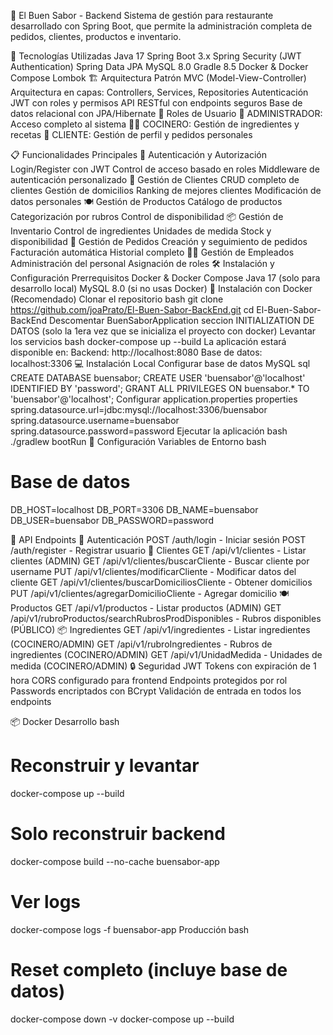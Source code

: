 🍕 El Buen Sabor - Backend
Sistema de gestión para restaurante desarrollado con Spring Boot, que permite la administración completa de pedidos, clientes, productos e inventario.

🚀 Tecnologías Utilizadas
Java 17
Spring Boot 3.x
Spring Security (JWT Authentication)
Spring Data JPA
MySQL 8.0
Gradle 8.5
Docker & Docker Compose
Lombok
🏗️ Arquitectura
Patrón MVC (Model-View-Controller)
Arquitectura en capas: Controllers, Services, Repositories
Autenticación JWT con roles y permisos
API RESTful con endpoints seguros
Base de datos relacional con JPA/Hibernate
👥 Roles de Usuario
🔧 ADMINISTRADOR: Acceso completo al sistema
👨‍🍳 COCINERO: Gestión de ingredientes y recetas
👤 CLIENTE: Gestión de perfil y pedidos personales

📋 Funcionalidades Principales
🔐 Autenticación y Autorización
Login/Register con JWT
Control de acceso basado en roles
Middleware de autenticación personalizado
👥 Gestión de Clientes
CRUD completo de clientes
Gestión de domicilios
Ranking de mejores clientes
Modificación de datos personales
🍽️ Gestión de Productos
Catálogo de productos
Categorización por rubros
Control de disponibilidad
📦 Gestión de Inventario
Control de ingredientes
Unidades de medida
Stock y disponibilidad
🧾 Gestión de Pedidos
Creación y seguimiento de pedidos
Facturación automática
Historial completo
👨‍💼 Gestión de Empleados
Administración del personal
Asignación de roles
🛠️ Instalación y Configuración
Prerrequisitos
Docker & Docker Compose
Java 17 (solo para desarrollo local)
MySQL 8.0 (si no usas Docker)
🐳 Instalación con Docker (Recomendado)
Clonar el repositorio
bash
git clone https://github.com/joaPrato/El-Buen-Sabor-BackEnd.git
cd El-Buen-Sabor-BackEnd
Descomentar BuenSaborApplication seccion INITIALIZATION DE DATOS (solo la 1era vez que se inicializa el proyecto con docker)
Levantar los servicios
bash
docker-compose up --build
La aplicación estará disponible en:
Backend: http://localhost:8080
Base de datos: localhost:3306
💻 Instalación Local
Configurar base de datos MySQL
sql
CREATE DATABASE buensabor;
CREATE USER 'buensabor'@'localhost' IDENTIFIED BY 'password';
GRANT ALL PRIVILEGES ON buensabor.* TO 'buensabor'@'localhost';
Configurar application.properties
properties
spring.datasource.url=jdbc:mysql://localhost:3306/buensabor
spring.datasource.username=buensabor
spring.datasource.password=password
Ejecutar la aplicación
bash
./gradlew bootRun
🔧 Configuración
Variables de Entorno
bash
# Base de datos
DB_HOST=localhost
DB_PORT=3306
DB_NAME=buensabor
DB_USER=buensabor
DB_PASSWORD=password

📡 API Endpoints
🔐 Autenticación
POST /auth/login       - Iniciar sesión
POST /auth/register    - Registrar usuario
👥 Clientes
GET    /api/v1/clientes                    - Listar clientes (ADMIN)
GET    /api/v1/clientes/buscarCliente      - Buscar cliente por username
PUT    /api/v1/clientes/modificarCliente   - Modificar datos del cliente
GET    /api/v1/clientes/buscarDomiciliosCliente - Obtener domicilios
PUT    /api/v1/clientes/agregarDomicilioCliente - Agregar domicilio
🍽️ Productos
GET    /api/v1/productos          - Listar productos (ADMIN)
GET    /api/v1/rubroProductos/searchRubrosProdDisponibles - Rubros disponibles (PÚBLICO)
📦 Ingredientes
GET    /api/v1/ingredientes       - Listar ingredientes (COCINERO/ADMIN)
GET    /api/v1/rubroIngredientes  - Rubros de ingredientes (COCINERO/ADMIN)
GET    /api/v1/UnidadMedida       - Unidades de medida (COCINERO/ADMIN)
🔒 Seguridad
JWT Tokens con expiración de 1 hora
CORS configurado para frontend
Endpoints protegidos por rol
Passwords encriptados con BCrypt
Validación de entrada en todos los endpoints

📦 Docker
Desarrollo
bash
# Reconstruir y levantar
docker-compose up --build

# Solo reconstruir backend
docker-compose build --no-cache buensabor-app

# Ver logs
docker-compose logs -f buensabor-app
Producción
bash
# Reset completo (incluye base de datos)
docker-compose down -v
docker-compose up --build

